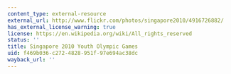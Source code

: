 ```yaml
---
content_type: external-resource
external_url: http://www.flickr.com/photos/singapore2010/4916726882/
has_external_license_warning: true
license: https://en.wikipedia.org/wiki/All_rights_reserved
status: ''
title: Singapore 2010 Youth Olympic Games
uid: f469b036-c272-4828-951f-97e694ac38dc
wayback_url: ''
---
```

